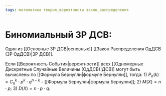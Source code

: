 ```yaml
---
tags: математика теория_вероятности закон_распределения
---
```

# Биномиальный ЗР ДСВ:
Один из [[Основные ЗР ДСВ|основных]] [[Закон Распределения ОдДСВ (ЗР ОдДСВ)|ЗР ДСВ]].

Если [[Вероятность События|вероятности]] всех [[Одномерные Дискретные Случайные Величины (ОдДСВ)|ДСВ]] могут быть вычислены по [[Формула Бернулли|формуле Бернулли]], тогда:
	1) $P_n(k) = C^k_n\cdot p^k\cdot q^{n-k}$ - [[Формула Бернулли|формула Бернулли]];
	2) $M(X) = n\cdot p$;
	3) $D(X) = n\cdot p\cdot q$.

